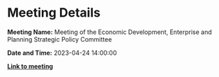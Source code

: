 # Meeting Details

**Meeting Name:** Meeting of the Economic Development, Enterprise and Planning Strategic Policy Committee

**Date and Time:** 2023-04-24 14:00:00

**<a href="https://www.limerick.ie/council/whats-on/meeting-of-the-economic-development-enterprise-and-planning-strategic-policy-0" target="_blank">Link to meeting</a>**
